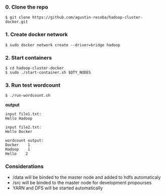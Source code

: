 ### 0. Clone the repo

```
$ git clone https://github.com/agustin-recoba/hadoop-cluster-docker.git
```

### 1. Create docker network

```
$ sudo docker network create --driver=bridge hadoop
```

### 2. Start containers

```
$ cd hadoop-cluster-docker
$ sudo ./start-container.sh $QTY_NODES
```

### 3. Run test wordcount

```
$ ./run-wordcount.sh
```

**output**

```
input file1.txt:
Hello Hadoop

input file2.txt:
Hello Docker

wordcount output:
Docker    1
Hadoop    1
Hello    2
```

### Considerations

- /data will be binded to the master node and added to hdfs automaticaly
- /src will be binded to the master node for development propourses
- YARN and DFS will be started automatically

